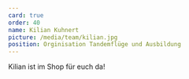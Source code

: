 ```yaml
---
card: true
order: 40
name: Kilian Kuhnert
picture: /media/team/kilian.jpg
position: Orginisation Tandemflüge und Ausbildung
---
```


Kilian ist im Shop für euch da!
